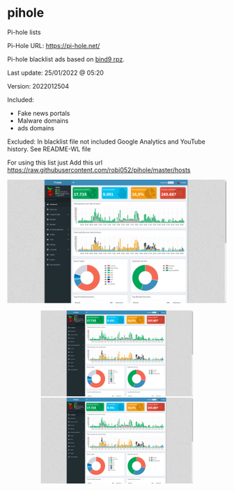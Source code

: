 # pihole
Pi-hole lists

Pi-Hole URL: https://pi-hole.net/

Pi-hole blacklist ads based on [bind9 rpz](https://github.com/robi052/bind9-rpz).

Last update: 25/01/2022 @ 05:20

Version: 2022012504

Included:
- Fake news portals
- Malware domains
- ads domains

Excluded:
In blacklist file not included Google Analytics and YouTube history. See README-WL file

For using this list just Add this url https://raw.githubusercontent.com/robi052/pihole/master/hosts

![Screenshot](screenshot.png)
<p align="center">
  <img src="screenshot.png" width="350" title="My pi-hole">
  <img src="screenshot.png" width="350" alt="My pihole">
</p>
